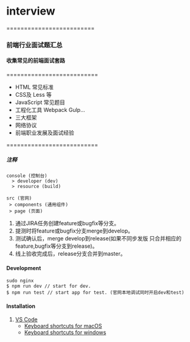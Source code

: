 # interview
=========================
### 前端行业面试题汇总

#### 收集常见的前端面试套路

==========================

- HTML 常见标准
- CSS及 Less 等
- JavaScript 常见题目
- 工程化工具 Webpack Gulp...
- 三大框架
- 网络协议
- 前端职业发展及面试经验

==========================
##### 注释

```
console (控制台)
  > developer (dev)
  > resource (build)

src (官网)
 > components (通用组件)
 > page (页面)
```

1. 通过JIRA任务创建feature或bugfix等分支。
2. 提测时将feature或bugfix分支merge到develop。
3. 测试确认后，merge develop到release(如果不同步发版 只合并相应的feature,bugfix等分支到release)。 
4. 线上验收完成后，release分支合并到master。

#### Development
```
sudo nginx
$ npm run dev // start for dev.
$ npm run test // start app for test. (官网本地调试同时开启dev和test)
```

#### Installation
1. [VS Code](https://code.visualstudio.com/)
    - [Keyboard shortcuts for macOS](https://code.visualstudio.com/shortcuts/keyboard-shortcuts-macos.pdf)
    - [Keyboard shortcuts for windows](https://code.visualstudio.com/shortcuts/keyboard-shortcuts-windows.pdf)